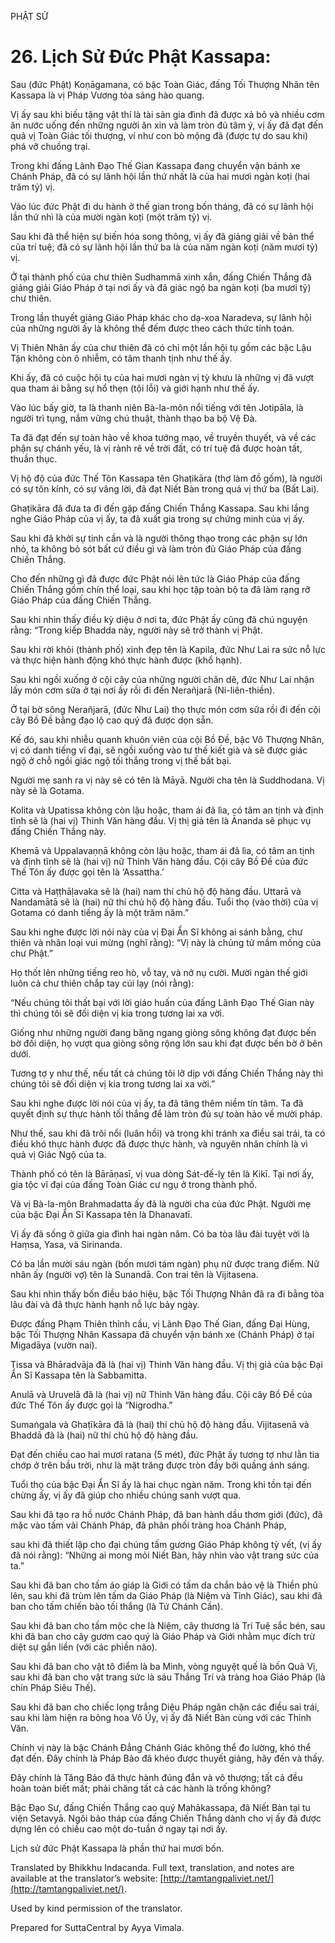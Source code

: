  

PHẬT SỬ

# 26\. Lịch Sử Đức Phật Kassapa:

Sau (đức Phật) Koṇāgamana, có bậc Toàn Giác, đấng Tối Thượng Nhân tên Kassapa là vị Pháp Vương tỏa sáng hào quang.

Vị ấy sau khi biếu tặng vật thí là tài sản gia đình đã được xả bỏ và nhiều cơm ăn nước uống đến những người ăn xin và làm tròn đủ tâm ý, vị ấy đã đạt đến quả vị Toàn Giác tối thượng, ví như con bò mộng đã (được tự do sau khi) phá vỡ chuồng trại.

Trong khi đấng Lãnh Đạo Thế Gian Kassapa đang chuyển vận bánh xe Chánh Pháp, đã có sự lãnh hội lần thứ nhất là của hai mươi ngàn koṭi (hai trăm tỷ) vị.

Vào lúc đức Phật đi du hành ở thế gian trong bốn tháng, đã có sự lãnh hội lần thứ nhì là của mười ngàn koṭi (một trăm tỷ) vị.

Sau khi đã thể hiện sự biến hóa song thông, vị ấy đã giảng giải về bản thể của trí tuệ; đã có sự lãnh hội lần thứ ba là của năm ngàn koṭi (năm mươi tỷ) vị.

Ở tại thành phố của chư thiên Sudhammā xinh xắn, đấng Chiến Thắng đã giảng giải Giáo Pháp ở tại nơi ấy và đã giác ngộ ba ngàn koṭi (ba mươi tỷ) chư thiên.

Trong lần thuyết giảng Giáo Pháp khác cho dạ-xoa Naradeva, sự lãnh hội của những người ấy là không thể đếm được theo cách thức tính toán.

Vị Thiên Nhân ấy của chư thiên đã có chỉ một lần hội tụ gồm các bậc Lậu Tận không còn ô nhiễm, có tâm thanh tịnh như thế ấy.

Khi ấy, đã có cuộc hội tụ của hai mươi ngàn vị tỳ khưu là những vị đã vượt qua tham ái bằng sự hổ thẹn (tội lỗi) và giới hạnh như thế ấy.

Vào lúc bấy giờ, ta là thanh niên Bà-la-môn nổi tiếng với tên Jotipāla, là người trì tụng, nắm vững chú thuật, thành thạo ba bộ Vệ Đà.

Ta đã đạt đến sự toàn hảo về khoa tướng mạo, về truyền thuyết, và về các phận sự chánh yếu, là vị rành rẽ về trời đất, có trí tuệ đã được hoàn tất, thuần thục.

Vị hộ độ của đức Thế Tôn Kassapa tên Ghaṭikāra (thợ làm đồ gốm), là người có sự tôn kính, có sự vâng lời, đã đạt Niết Bàn trong quả vị thứ ba (Bất Lai).

Ghaṭikāra đã đưa ta đi đến gặp đấng Chiến Thắng Kassapa. Sau khi lắng nghe Giáo Pháp của vị ấy, ta đã xuất gia trong sự chứng minh của vị ấy.

Sau khi đã khởi sự tinh cần và là người thông thạo trong các phận sự lớn nhỏ, ta không bỏ sót bất cứ điều gì và làm tròn đủ Giáo Pháp của đấng Chiến Thắng.

Cho đến những gì đã được đức Phật nói lên tức là Giáo Pháp của đấng Chiến Thắng gồm chín thể loại, sau khi học tập toàn bộ ta đã làm rạng rỡ Giáo Pháp của đấng Chiến Thắng.

Sau khi nhìn thấy điều kỳ diệu ở nơi ta, đức Phật ấy cũng đã chú nguyện rằng: “Trong kiếp Bhadda này, người này sẽ trở thành vị Phật.

Sau khi rời khỏi (thành phố) xinh đẹp tên là Kapila, đức Như Lai ra sức nỗ lực và thực hiện hành động khó thực hành được (khổ hạnh).

Sau khi ngồi xuống ở cội cây của những người chăn dê, đức Như Lai nhận lấy món cơm sữa ở tại nơi ấy rồi đi đến Nerañjarā (Ni-liên-thiền).

Ở tại bờ sông Nerañjarā, (đức Như Lai) thọ thực món cơm sữa rồi đi đến cội cây Bồ Đề bằng đạo lộ cao quý đã được dọn sẵn.

Kế đó, sau khi nhiễu quanh khuôn viên của cội Bồ Đề, bậc Vô Thượng Nhân, vị có danh tiếng vĩ đại, sẽ ngồi xuống vào tư thế kiết già và sẽ được giác ngộ ở chỗ ngồi giác ngộ tối thắng trong vị thế bất bại.

Người mẹ sanh ra vị này sẽ có tên là Māyā. Người cha tên là Suddhodana. Vị này sẽ là Gotama.

Kolita và Upatissa không còn lậu hoặc, tham ái đã lìa, có tâm an tịnh và định tĩnh sẽ là (hai vị) Thinh Văn hàng đầu. Vị thị giả tên là Ānanda sẽ phục vụ đấng Chiến Thắng này.

Khemā và Uppalavaṇṇā không còn lậu hoặc, tham ái đã lìa, có tâm an tịnh và định tĩnh sẽ là (hai vị) nữ Thinh Văn hàng đầu. Cội cây Bồ Đề của đức Thế Tôn ấy được gọi tên là ‘Assattha.’

Citta và Haṭṭhāḷavaka sẽ là (hai) nam thí chủ hộ độ hàng đầu. Uttarā và Nandamātā sẽ là (hai) nữ thí chủ hộ độ hàng đầu. Tuổi thọ (vào thời) của vị Gotama có danh tiếng ấy là một trăm năm.”

Sau khi nghe được lời nói này của vị Đại Ẩn Sĩ không ai sánh bằng, chư thiên và nhân loại vui mừng (nghĩ rằng): “Vị này là chủng tử mầm mống của chư Phật.”

Họ thốt lên những tiếng reo hò, vỗ tay, và nở nụ cười. Mười ngàn thế giới luôn cả chư thiên chắp tay cúi lạy (nói rằng):

“Nếu chúng tôi thất bại với lời giáo huấn của đấng Lãnh Đạo Thế Gian này thì chúng tôi sẽ đối diện vị kia trong tương lai xa vời.

Giống như những người đang băng ngang giòng sông không đạt được bến bờ đối diện, họ vượt qua giòng sông rộng lớn sau khi đạt được bến bờ ở bên dưới.

Tương tợ y như thế, nếu tất cả chúng tôi lỡ dịp với đấng Chiến Thắng này thì chúng tôi sẽ đối diện vị kia trong tương lai xa vời.”

Sau khi nghe được lời nói của vị ấy, ta đã tăng thêm niềm tín tâm. Ta đã quyết định sự thực hành tối thắng để làm tròn đủ sự toàn hảo về mười pháp.

Như thế, sau khi đã trôi nổi (luân hồi) và trong khi tránh xa điều sai trái, ta có điều khó thực hành được đã được thực hành, và nguyên nhân chính là vì quả vị Giác Ngộ của ta.

Thành phố có tên là Bārāṇasī, vị vua dòng Sát-đế-lỵ tên là Kikī. Tại nơi ấy, gia tộc vĩ đại của đấng Toàn Giác cư ngụ ở trong thành phố.

Và vị Bà-la-môn Brahmadatta ấy đã là người cha của đức Phật. Người mẹ của bậc Đại Ẩn Sĩ Kassapa tên là Dhanavatī.

Vị ấy đã sống ở giữa gia đình hai ngàn năm. Có ba tòa lâu đài tuyệt vời là Haṃsa, Yasa, và Sirinanda.

Có ba lần mười sáu ngàn (bốn mươi tám ngàn) phụ nữ được trang điểm. Nữ nhân ấy (người vợ) tên là Sunandā. Con trai tên là Vijitasena.

Sau khi nhìn thấy bốn điều báo hiệu, bậc Tối Thượng Nhân đã ra đi bằng tòa lâu đài và đã thực hành hạnh nỗ lực bảy ngày.

Được đấng Phạm Thiên thỉnh cầu, vị Lãnh Đạo Thế Gian, đấng Đại Hùng, bậc Tối Thượng Nhân Kassapa đã chuyển vận bánh xe (Chánh Pháp) ở tại Migadāya (vườn nai).

Tissa và Bhāradvāja đã là (hai vị) Thinh Văn hàng đầu. Vị thị giả của bậc Đại Ẩn Sĩ Kassapa tên là Sabbamitta.

Anulā và Uruvelā đã là (hai vị) nữ Thinh Văn hàng đầu. Cội cây Bồ Đề của đức Thế Tôn ấy được gọi là “Nigrodha.”

Sumaṅgala và Ghaṭīkāra đã là (hai) thí chủ hộ độ hàng đầu. Vijitasenā và Bhaddā đã là (hai) nữ thí chủ hộ độ hàng đầu.

Đạt đến chiều cao hai mươi ratana (5 mét), đức Phật ấy tương tợ như lằn tia chớp ở trên bầu trời, như là mặt trăng được tròn đầy bởi quầng ánh sáng.

Tuổi thọ của bậc Đại Ẩn Sĩ ấy là hai chục ngàn năm. Trong khi tồn tại đến chừng ấy, vị ấy đã giúp cho nhiều chúng sanh vượt qua.

Sau khi đã tạo ra hồ nước Chánh Pháp, đã ban hành dầu thơm giới (đức), đã mặc vào tấm vải Chánh Pháp, đã phân phối tràng hoa Chánh Pháp,

sau khi đã thiết lập cho đại chúng tấm gương Giáo Pháp không tỳ vết, (vị ấy đã nói rằng): “Những ai mong mỏi Niết Bàn, hãy nhìn vào vật trang sức của ta.”

Sau khi đã ban cho tấm áo giáp là Giới có tấm da chắn bảo vệ là Thiền phủ lên, sau khi đã trùm lên tấm da Giáo Pháp (là Niệm và Tỉnh Giác), sau khi đã ban cho tấm chiến bào tối thắng (là Tứ Chánh Cần).

Sau khi đã ban cho tấm mộc che là Niệm, cây thương là Trí Tuệ sắc bén, sau khi đã ban cho cây gươm cao quý là Giáo Pháp và Giới nhằm mục đích trừ diệt sự gắn liền (với các phiền não).

Sau khi đã ban cho vật tô điểm là ba Minh, vòng nguyệt quế là bốn Quả Vị, sau khi đã ban cho vật trang sức là sáu Thắng Trí và tràng hoa Giáo Pháp (là chín Pháp Siêu Thế).

Sau khi đã ban cho chiếc lọng trắng Diệu Pháp ngăn chặn các điều sai trái, sau khi làm hiện ra bông hoa Vô Úy, vị ấy đã Niết Bàn cùng với các Thinh Văn.

Chính vị này là bậc Chánh Đẳng Chánh Giác không thể đo lường, khó thể đạt đến. Đây chính là Pháp Bảo đã khéo được thuyết giảng, hãy đến và thấy.

Đây chính là Tăng Bảo đã thực hành đúng đắn và vô thượng; tất cả đều hoàn toàn biết mất; phải chăng tất cả các hành là trống không?

Bậc Đạo Sư, đấng Chiến Thắng cao quý Mahākassapa, đã Niết Bàn tại tu viện Setavyā. Ngôi bảo tháp của đấng Chiến Thắng dành cho vị ấy đã được dựng lên có chiều cao một do-tuần ở ngay tại nơi ấy.

Lịch sử đức Phật Kassapa là phần thứ hai mươi bốn.

Translated by Bhikkhu Indacanda. Full text, translation, and notes are available at the translator’s website: [http://tamtangpaliviet.net/](http://tamtangpaliviet.net/).

Used by kind permission of the translator.

Prepared for SuttaCentral by Ayya Vimala.
